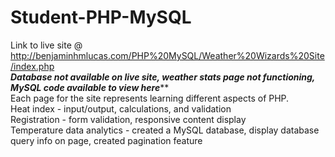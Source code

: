 # Student-PHP-MySQL
Link to live site @ http://benjaminhmlucas.com/PHP%20MySQL/Weather%20Wizards%20Site/index.php<br>
*******Database not available on live site, weather stats page not functioning, MySQL code available to view here*********<br>
Each page for the site represents learning different aspects of PHP.<br>
Heat index - input/output, calculations, and validation<br>
Registration - form validation, responsive content display<br>
Temperature data analytics - created a MySQL database, display database query info on page, created pagination feature<br>
